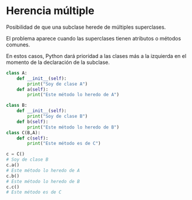 # Herencia múltiple

Posibilidad de que una subclase herede de múltiples superclases.

El problema aparece cuando las superclases tienen atributos o métodos comunes.

En estos casos, Python dará prioridad a las clases más a la izquierda en el momento de la declaración de la subclase.

```python
class A:
    def __init__(self):
        print("Soy de clase A")
    def a(self):
        print("Este método lo heredo de A")

class B:
    def __init__(self):
        print("Soy de clase B")
    def b(self):
        print("Este método lo heredo de B")
class C(B,A):
    def c(self):
        print("Este método es de C")

c = C()
# Soy de clase B
c.a()
# Este método lo heredo de A
c.b()
# Este método lo heredo de B
c.c()
# Este método es de C
```